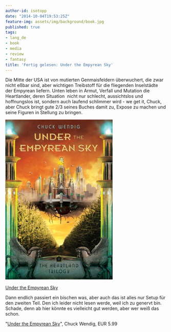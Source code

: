 ```yaml
---
author-id: isotopp
date: "2014-10-04T19:53:25Z"
feature-img: assets/img/background/book.jpg
published: true
tags:
- lang_de
- book
- media
- review
- fantasy
title: 'Fertig gelesen: Under the Empyrean Sky'
---
```

Die Mitte der USA ist von mutierten Genmaisfeldern überwuchert, die zwar nicht eßbar sind, aber wichtigen Treibstoff für die fliegenden Inselstädte der Empyrean liefern. Unten leben in Armut, Verfall und Mutation die Heartlander, deren Situation  nicht nur schlecht, aussichtslos und hoffnungslos ist, sondern auch laufend schlimmer wird - we get it, Chuck, aber Chuck bringt gute 2/3 seines Buches damit zu, Expose zu machen und seine Figuren in Stellung zu bringen.

[![](/uploads/2014/10/empyrean.jpg)](https://www.amazon.de/Under-Empyrean-Heartland-Trilogy-English-ebook/dp/B00C7XTOOG)

[Under the Empyrean Sky](https://www.amazon.de/Under-Empyrean-Heartland-Trilogy-English-ebook/dp/B00C7XTOOG)

Dann endlich passiert ein bischen was, aber auch das ist alles nur Setup für den zweiten Teil. Den ich leider nicht lesen werde, weil ich zu genervt bin. Schade, denn ab hier könnte es vielleicht gut werden, aber wer weiß das schon.

"[Under the Empyrean Sky](https://www.amazon.de/Under-Empyrean-Heartland-Trilogy-English-ebook/dp/B00C7XTOOG)", Chuck Wendig, EUR 5.99
